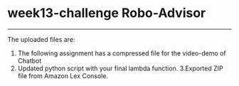 # **week13-challenge Robo-Advisor**
---

The uploaded files are:

1. The following assignment has a compressed file for the video-demo of Chatbot
2. Updated python script with your final lambda function.
3.Exported ZIP file from Amazon Lex Console.

